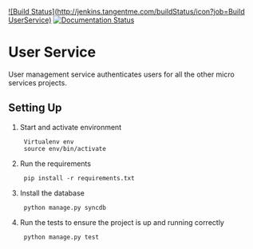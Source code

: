 [![Build Status](http://jenkins.tangentme.com/buildStatus/icon?job=Build UserService)](http://jenkins.tangentme.com/view/MicroServices/job/Build%20UserService/)
[![Documentation Status](https://readthedocs.org/projects/userservice/badge/?version=latest)](https://readthedocs.org/projects/userservice/?badge=latest)


# User Service


User management service authenticates users for all the other micro services projects.

## Setting Up

1. Start and activate environment
		
		Virtualenv env
		source env/bin/activate

1. Run the requirements 

		pip install -r requirements.txt
		
1. Install the database

		python manage.py syncdb

1. Run the tests to ensure the project is up and running correctly

		python manage.py test
